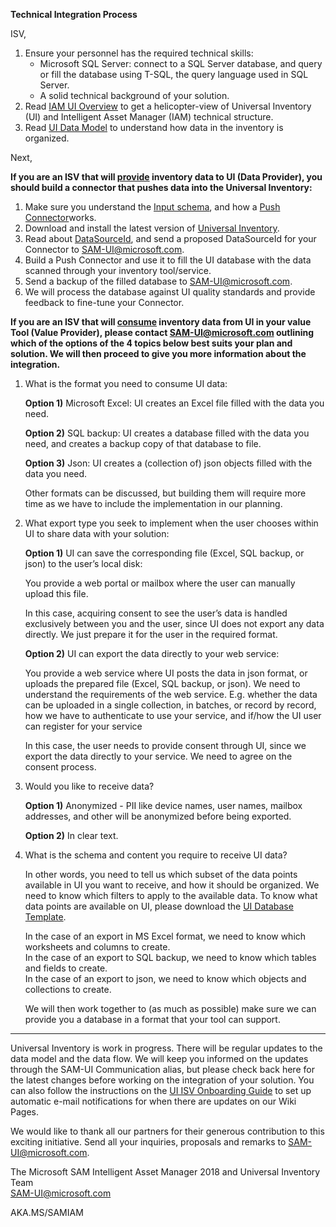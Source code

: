 **Technical Integration Process**

ISV,

1. Ensure your personnel has the required technical skills:
   - Microsoft SQL Server: connect to a SQL Server database, and query or fill the database using T-SQL, the query language used in SQL Server.
   - A solid technical background of your solution.
2. Read [IAM UI Overview](I-AM_UI_Overview.md) to get a helicopter-view of Universal Inventory (UI) and Intelligent Asset Manager (IAM) technical structure.
3. Read [UI Data Model](UI_Data_Model.md)​ to understand how data in the inventory is organized.​

​Next,

**If you are an ISV that will <ins>provide</ins> inventory data to UI (Data Provider), you should build a connector that pushes data into the Universal Inventory:**

1. Make sure you understand the [Input schema](The_Input_Schema.md), and how a [Push Connector](Push_Connectors.md)​ works.
2. Download and install the latest version of [Universal Inventory](https://aka.ms/DownloadUI).
3. Read about [DataSourceId](The_Input_Schema.md#markdown-header-dataSourceId), and send a proposed DataSourceId​ for your Connector to SAM-UI@microsoft.com.
4. Build a Push Connector and use it to fill the UI database with the data scanned through your inventory tool/service.
5. Send a backup of the filled database to SAM-UI@microsoft.com.
6. We will process the database against ​UI quality standards and provide feedback to fine-tune your Connector.

**If you are an ISV that will <ins>consume</ins> inventory data from UI in your value Tool (Value Provider), please contact SAM-UI@microsoft.com outlining which of the options of the 4 topics below best suits your plan and solution. We will then proceed to give you more information about the integration.**

1. What is the format you need to consume UI data:  

   **Option 1)** Microsoft Excel: UI creates an Excel file filled with the data you need.  

   **Option 2)** SQL backup: UI creates a database filled with the data you need, and creates a backup copy of that database to file.  

   **Option 3)** Json: UI creates a (collection of) json objects filled with the data you need.  

   Other formats can be discussed, but building them will require more time as we have to include the implementation in our planning.
2. What export type you seek to implement when the user chooses within UI to share data with your solution:

   **Option 1)** UI can save the corresponding file (Excel, SQL backup, or json) to the user’s local disk:  

     You provide a web portal or mailbox where the user can manually upload    this file.  

    In this case, acquiring consent to see the user’s data is handled exclusively between you and the user, since UI does not export any data directly. We just prepare it for the user in the required format.  

    **Option 2)** UI can export the data directly to your web service:  
  
    You provide a web service where UI posts the data in json format, or uploads the prepared file (Excel, SQL backup, or json). We need to understand the requirements of the web service. E.g. whether the data can be uploaded in a single collection, in batches, or record by record, how we have to authenticate to use your service, and if/how the UI user can register for your service  

    In this case, the user needs to provide consent through UI, since we export the data directly to your service. We need to agree on the consent process.
3. Would you like to receive data?  

   **Option 1)** Anonymized - PII like device names, user names, mailbox addresses, and other will be anonymized before being exported.  

   **Option 2)** In clear text.
4. What is the schema and content you require to receive UI data?  

   In other words, you need to tell us which subset of the data points available in UI you want to receive, and how it should be organized. We need to know which filters to apply to the available data. To know what data points are available on UI, please download the [UI Database Template](https://microsoft.sharepoint.com/:u:/r/teams/MS_SAM_UI/Shared%20Documents/UniversalInventory.bacpac?csf=1&e=fA9rVK).

   In the case of an export in MS Excel format, we need to know which worksheets and columns to create.  
   In the case of an export to SQL backup, we need to know which tables and fields to create.  
   In the case of an export to json, we need to know which objects and collections to create.

   We will then work together to (as much as possible) make sure we can provide you a database in a format that your tool can support.

____

Universal Inventory is work in progress. T​here will be regular updates to the data model and the data flow. We will keep you informed on the updates through the SAM-UI Communication alias, but please check back here for the latest changes before working on the integration of your solution. You can also follow the instructions on the [UI ISV Onboarding Guide​](https://aka.ms/iamisvguide) ​to set up automatic e-mail notifications for when there are updates on our Wiki Pages.

We would like to thank all our partners for their generous contribution to this exciting initiative. Send all your inquiries, proposals and remarks to
SAM-UI@microsoft.com​​.

The Microsoft SAM Intelligent Asset Manager 2018 and Universal Inventory Team  
SAM-UI@microsoft.com

AKA.MS/SAMIAM